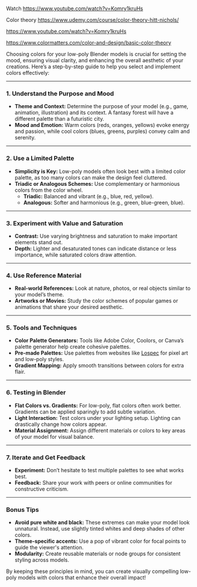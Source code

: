 

Watch
https://www.youtube.com/watch?v=Komry1kruHs

Color theory
https://www.udemy.com/course/color-theory-hitt-nichols/

https://www.youtube.com/watch?v=Komry1kruHs

https://www.colormatters.com/color-and-design/basic-color-theory


Choosing colors for your low-poly Blender models is crucial for setting the mood, ensuring visual clarity, and enhancing the overall aesthetic of your creations. Here’s a step-by-step guide to help you select and implement colors effectively:

---

### **1. Understand the Purpose and Mood**
- **Theme and Context:** Determine the purpose of your model (e.g., game, animation, illustration) and its context. A fantasy forest will have a different palette than a futuristic city.
- **Mood and Emotion:** Warm colors (reds, oranges, yellows) evoke energy and passion, while cool colors (blues, greens, purples) convey calm and serenity.

---

### **2. Use a Limited Palette**
- **Simplicity is Key:** Low-poly models often look best with a limited color palette, as too many colors can make the design feel cluttered.
- **Triadic or Analogous Schemes:** Use complementary or harmonious colors from the color wheel.
  - **Triadic:** Balanced and vibrant (e.g., blue, red, yellow).
  - **Analogous:** Softer and harmonious (e.g., green, blue-green, blue).

---

### **3. Experiment with Value and Saturation**
- **Contrast:** Use varying brightness and saturation to make important elements stand out.
- **Depth:** Lighter and desaturated tones can indicate distance or less importance, while saturated colors draw attention.

---

### **4. Use Reference Material**
- **Real-world References:** Look at nature, photos, or real objects similar to your model’s theme.
- **Artworks or Movies:** Study the color schemes of popular games or animations that share your desired aesthetic.

---

### **5. Tools and Techniques**
- **Color Palette Generators:** Tools like Adobe Color, Coolors, or Canva’s palette generator help create cohesive palettes.
- **Pre-made Palettes:** Use palettes from websites like [Lospec](https://lospec.com/) for pixel art and low-poly styles.
- **Gradient Mapping:** Apply smooth transitions between colors for extra flair.

---

### **6. Testing in Blender**
- **Flat Colors vs. Gradients:** For low-poly, flat colors often work better. Gradients can be applied sparingly to add subtle variation.
- **Light Interaction:** Test colors under your lighting setup. Lighting can drastically change how colors appear.
- **Material Assignment:** Assign different materials or colors to key areas of your model for visual balance.

---

### **7. Iterate and Get Feedback**
- **Experiment:** Don’t hesitate to test multiple palettes to see what works best.
- **Feedback:** Share your work with peers or online communities for constructive criticism.

---

### Bonus Tips
- **Avoid pure white and black:** These extremes can make your model look unnatural. Instead, use slightly tinted whites and deep shades of other colors.
- **Theme-specific accents:** Use a pop of vibrant color for focal points to guide the viewer's attention.
- **Modularity:** Create reusable materials or node groups for consistent styling across models.

By keeping these principles in mind, you can create visually compelling low-poly models with colors that enhance their overall impact!